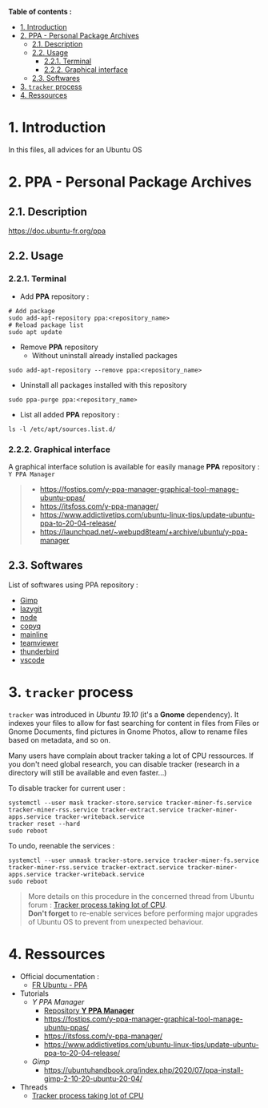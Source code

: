 **Table of contents :**
- [1. Introduction](#1-introduction)
- [2. PPA - Personal Package Archives](#2-ppa---personal-package-archives)
  - [2.1. Description](#21-description)
  - [2.2. Usage](#22-usage)
    - [2.2.1. Terminal](#221-terminal)
    - [2.2.2. Graphical interface](#222-graphical-interface)
  - [2.3. Softwares](#23-softwares)
- [3. `tracker` process](#3-tracker-process)
- [4. Ressources](#4-ressources)

# 1. Introduction

In this files, all advices for an Ubuntu OS

# 2. PPA - Personal Package Archives

## 2.1. Description

https://doc.ubuntu-fr.org/ppa

## 2.2. Usage
### 2.2.1. Terminal

- Add **PPA** repository :
```shell
# Add package
sudo add-apt-repository ppa:<repository_name>
# Reload package list
sudo apt update
```

- Remove **PPA** repository
  - Without uninstall already installed packages
```shell
sudo add-apt-repository --remove ppa:<repository_name>
```
  - Uninstall all packages installed with this repository
```shell
sudo ppa-purge ppa:<repository_name>
```

- List all added **PPA** repository :
```shell
ls -l /etc/apt/sources.list.d/
```

### 2.2.2. Graphical interface

A graphical interface solution is available for easily manage **PPA** repository : `Y PPA Manager`
> - https://fostips.com/y-ppa-manager-graphical-tool-manage-ubuntu-ppas/
> - https://itsfoss.com/y-ppa-manager/
> - https://www.addictivetips.com/ubuntu-linux-tips/update-ubuntu-ppa-to-20-04-release/
> - https://launchpad.net/~webupd8team/+archive/ubuntu/y-ppa-manager

## 2.3. Softwares

List of softwares using PPA repository :
- [Gimp](https://doc.ubuntu-fr.org/gimp)
- [lazygit](https://github.com/jesseduffield/lazygit)
- [node](https://doc.ubuntu-fr.org/nodejs)
- [copyq](https://copyq.readthedocs.io/en/latest/installation.html)
- [mainline](https://github.com/bkw777/mainline)
- [teamviewer](https://community.teamviewer.com/English/kb/articles/30666-how-to-update-teamviewer-on-linux-via-repository)
- [thunderbird](https://doc.ubuntu-fr.org/thunderbird)
- [vscode](https://code.visualstudio.com/docs/setup/linux)

# 3. `tracker` process

`tracker` was introduced in _Ubuntu 19.10_ (it's a **Gnome** dependency). It indexes your files to allow for fast searching for content in files from Files or Gnome Documents, find pictures in Gnome Photos, allow to rename files based on metadata, and so on.

Many users have complain about tracker taking a lot of CPU ressources. If you don't need global research, you can disable tracker (research in a directory will still be available and even faster...)

To disable tracker for current user :
```shell
systemctl --user mask tracker-store.service tracker-miner-fs.service tracker-miner-rss.service tracker-extract.service tracker-miner-apps.service tracker-writeback.service
tracker reset --hard
sudo reboot
```

To undo, reenable the services :
```shell
systemctl --user unmask tracker-store.service tracker-miner-fs.service tracker-miner-rss.service tracker-extract.service tracker-miner-apps.service tracker-writeback.service
sudo reboot
```
> More details on this procedure in the concerned thread from Ubuntu forum : [Tracker process taking lot of CPU](https://askubuntu.com/questions/1187191/tracker-process-taking-lot-of-cpu).  
> **Don't forget** to re-enable services before performing major upgrades of Ubuntu OS to prevent from unexpected behaviour.


# 4. Ressources

- Official documentation :
  - [FR Ubuntu - PPA](https://doc.ubuntu-fr.org/ppa)
- Tutorials
  - _Y PPA Manager_
    - [Repository **Y PPA Manager**](https://launchpad.net/~webupd8team/+archive/ubuntu/y-ppa-manager)
    - https://fostips.com/y-ppa-manager-graphical-tool-manage-ubuntu-ppas/
    - https://itsfoss.com/y-ppa-manager/
    - https://www.addictivetips.com/ubuntu-linux-tips/update-ubuntu-ppa-to-20-04-release/
  - _Gimp_
    - https://ubuntuhandbook.org/index.php/2020/07/ppa-install-gimp-2-10-20-ubuntu-20-04/
- Threads
  - [Tracker process taking lot of CPU](https://askubuntu.com/questions/1187191/tracker-process-taking-lot-of-cpu)
  